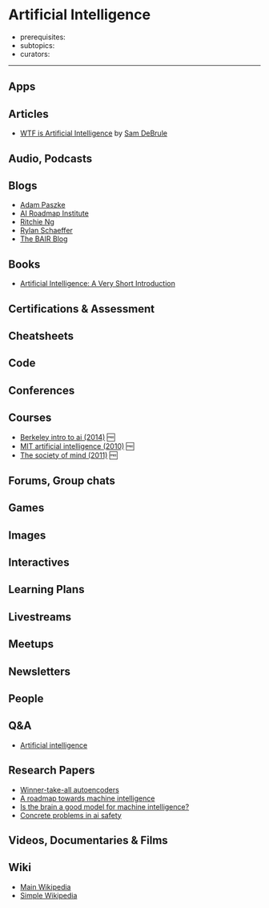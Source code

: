 # Artificial Intelligence

- prerequisites:
- subtopics:
- curators: 

------

## Apps

## Articles

- [WTF is Artificial Intelligence](https://machinelearnings.co/how-to-prepare-your-career-for-artificial-intelligence-driven-automation-1bb153759b3b) by [Sam DeBrule](https://machinelearnings.co/@samdebrule)

## Audio, Podcasts

## Blogs
- [Adam Paszke](http://apaszke.github.io/posts.html)
- [AI Roadmap Institute](https://medium.com/@AIroadmap)
- [Ritchie Ng](http://www.ritchieng.com/news/)
- [Rylan Schaeffer](http://rylanschaeffer.github.io/content/research.html)
- [The BAIR Blog](http://bair.berkeley.edu/blog/about/)

## Books

- [Artificial Intelligence: A Very Short Introduction](http://www.veryshortintroductions.com/abstract/10.1093/actrade/9780199602919.001.0001/actrade-9780199602919?rskey=MLPnxI&result=56)

## Certifications & Assessment

## Cheatsheets

## Code

## Conferences

## Courses

- [Berkeley intro to ai (2014)](http://ai.berkeley.edu/home.html) 🆓
- [MIT artificial intelligence (2010)](https://ocw.mit.edu/courses/electrical-engineering-and-computer-science/6-034-artificial-intelligence-fall-2010/lecture-videos/) 🆓
- [The society of mind (2011)](https://ocw.mit.edu/courses/electrical-engineering-and-computer-science/6-868j-the-society-of-mind-fall-2011/index.htm) 🆓

## Forums, Group chats

## Games

## Images

## Interactives

## Learning Plans

## Livestreams

## Meetups

## Newsletters

## People

## Q&A

- [Artificial intelligence](https://www.quora.com/topic/Artificial-Intelligence)

## Research Papers

- [Winner-take-all autoencoders](https://arxiv.org/pdf/1409.2752.pdf)
- [A roadmap towards machine intelligence](https://arxiv.org/pdf/1511.08130.pdf)
- [Is the brain a good model for machine intelligence?](http://www.gatsby.ucl.ac.uk/%7Edemis/TuringSpecialIssue%28Nature2012%29.pdf)
- [Concrete problems in ai safety](https://arxiv.org/pdf/1606.06565.pdf)

## Videos, Documentaries & Films

## Wiki
- [Main Wikipedia](https://en.wikipedia.org/wiki/Artificial_intelligence)
- [Simple Wikipedia](https://simple.wikipedia.org/wiki/Artificial_intelligence)
